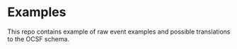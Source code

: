 # Examples
This repo contains example of raw event examples and possible translations to the OCSF schema.
